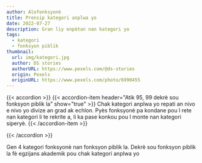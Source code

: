 ```yaml
---
author: Alofonksyonè
title: Prensip kategori anplwa yo
date: 2022-07-27
description: Gran liy enpòtan nan kategori yo
tags:
  - kategori
  - fonksyon piblik
thumbnail:
  url: img/kategori.jpg
  author: DS stories
  authorURL: https://www.pexels.com/@ds-stories
  origin: Pexels
  originURL: https://www.pexels.com/photo/6990455
---
```


{{< accordion >}}
  {{< accordion-item header="Atik 95, 99 dekrè sou fonksyon piblik la" show="true" >}}
  Chak kategori anplwa yo repati an nivo e nivo yo divize an grad ak echlon. Pyès fonksyonè pa kondane pou l rete nan kategori li te rekrite a, li ka pase konkou pou l monte nan kategori siperyè.
  {{< /accordion-item >}}
  <!-- {{< accordion-item header="Accordion Item #3" >}}
    This is the third item's accordion body.
  {{< /accordion-item >}} -->
{{< /accordion >}}

Gen 4 kategori fonksyonè nan fonksyon piblik la. Dekrè sou fonksyon piblik la fè egzijans akademik pou chak kategori anplwa yo